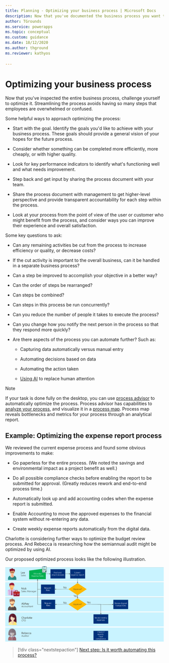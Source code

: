 ```yaml
---
title: Planning - Optimizing your business process | Microsoft Docs
description: Now that you've documented the business process you want to automate with Power Apps, optimize it. Learn some helpful approaches and key questions for optimization.
author: TGrounds
ms.service: powerapps
ms.topic: conceptual
ms.custom: guidance
ms.date: 18/12/2020
ms.author: thground
ms.reviewer: kathyos

---
```


# Optimizing your business process

Now that you've inspected the entire business process, challenge yourself to
optimize it. Streamlining the process avoids having so many steps that employees
are overwhelmed or confused​.

Some helpful ways to approach optimizing the process:

- Start with the goal. Identify the goals you'd like to achieve with your
    business process. These goals should provide a general vision of your hopes for the future
    process.

- Consider whether something can be completed more efficiently, more cheaply,
    or with higher quality.

- Look for key performance indicators to identify what's functioning well and
    what needs improvement.

- Step back and get input by sharing the process document with your team​.

- Share the process document with management to get higher-level perspective and
    provide transparent accountability for each step within the process. ​

- Look at your process from the point of view of the user or customer who might
    benefit from the process, and consider ways you can improve their experience
    and overall satisfaction​.

Some key questions to ask:

- Can any remaining activities be cut from the process to
    increase efficiency or quality, or decrease costs?

- If the cut activity is important to the overall business, can it be
    handled in a separate business process​?

- Can a step be improved to accomplish your objective in a better way?​

- Can the order of steps be rearranged?

- Can steps be combined?

- Can steps in this process be run concurrently?

- Can you reduce the number of people it takes to execute the process?

- Can you change how you notify the next person in the process so that they
    respond more quickly?

- Are there aspects of the process you can automate further? Such as:

  - Capturing data automatically versus manual entry

  - Automating decisions based on data

  - Automating the action taken

  - [Using AI](https://docs.microsoft.com/ai-builder/overview) to replace
        human attention

> [!NOTE]
> If your task is done fully on the desktop, you can use [process advisor](/power-automate/process-advisor-overview.md)
to automatically optimize the process. 
Process advisor has capabilities to [analyze your process](/power-automate/process-advisor-analyze), 
and visualize it in a [process map](/power-automate/process-advisor-visualize.md).
Process map reveals bottlenecks and metrics for your process through an analytical report.

## Example: Optimizing the expense report process

We reviewed the current expense process and found some obvious improvements
to make:

- Go paperless for the entire process. (We noted the savings and environmental
    impact as a project benefit as well.)

- Do all possible compliance checks before enabling the report to be submitted
    for approval. (Greatly reduces rework and end-to-end process time.)

- Automatically look up and add accounting codes when the expense report is
    submitted.

- Enable Accounting to move the approved expenses to the financial system
    without re-entering any data.

- Create weekly expense reports automatically from the digital data.

Charlotte is considering further ways to optimize the budget review process. And
Rebecca is researching how the semiannual audit might be optimized by using AI.

Our proposed optimized process looks like the following illustration.

![Optimized business process flowchart that removes extra steps in the accounting process, as described in the article](media/optimized-business-process.png "Optimized business process flowchart that removes extra steps in the accounting process, as described in the article")

> [!div class="nextstepaction"]
> [Next step: Is it worth automating this process?](worth-automating-process.md)
